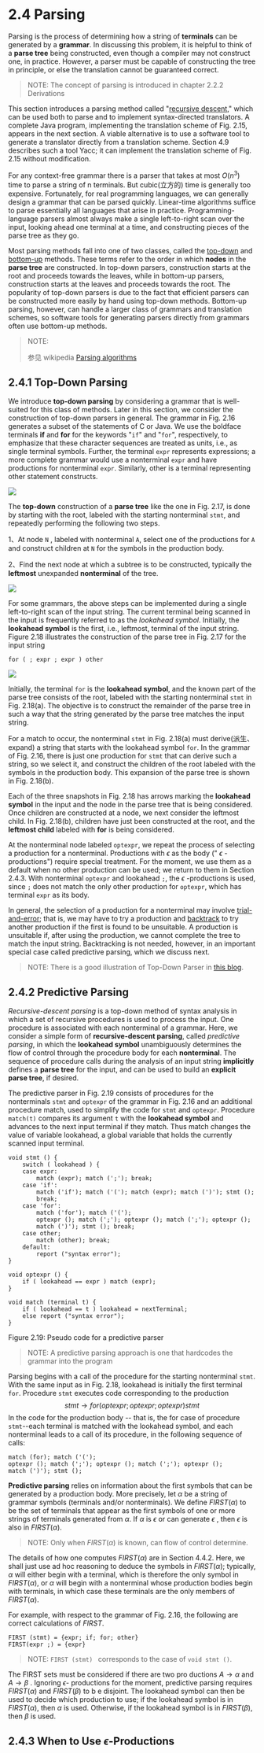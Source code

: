 # 2.4 Parsing

Parsing is the process of determining how a string of **terminals** can be generated by a **grammar**. In discussing this problem, it is helpful to think of a **parse tree** being constructed, even though a compiler may not construct one, in practice. However, a parser must be capable of constructing the tree in principle, or else the translation cannot be guaranteed correct.

> NOTE: The concept of parsing is introduced in chapter 2.2.2 Derivations

This section introduces a parsing method called "[recursive descent](https://en.wikipedia.org/wiki/Recursive_descent_parser)," which can be used both to parse and to implement syntax-directed translators. A complete Java program, implementing the translation scheme of Fig. 2.15, appears in the next section. A viable alternative is to use a software tool to generate a translator directly from a translation scheme. Section 4.9 describes such a tool  Yacc; it can implement the translation scheme of Fig. 2.15 without modification.

For any context-free grammar there is a parser that takes at most $O (n^3)$ time to parse a string of n terminals. But cubic(立方的) time is generally too expensive. Fortunately, for real programming languages, we can generally design a grammar that can be parsed quickly. Linear-time algorithms suffice to parse essentially all languages that arise in practice. Programming-language parsers almost always make a single left-to-right scan over the input, looking ahead one terminal at a time, and constructing pieces of the parse tree as they go.

Most parsing methods fall into one of two classes, called the [top-down](https://en.wikipedia.org/wiki/Top-down_parsing) and [bottom-up](https://en.wikipedia.org/wiki/Bottom-up_parsing) methods. These terms refer to the order in which **nodes** in the **parse tree** are constructed. In top-down parsers, construction starts at the root and proceeds towards the leaves, while in bottom-up parsers, construction starts at the leaves and proceeds towards the root. The popularity of top-down parsers is due to the fact that efficient parsers can be constructed more easily by hand using top-down methods. Bottom-up parsing, however, can handle a larger class of grammars and translation schemes, so software tools for generating parsers directly from grammars often use bottom-up methods.

> NOTE:  
>
> 参见 wikipedia [Parsing algorithms](https://en.wikipedia.org/wiki/Parsing)

## 2.4.1 Top-Down Parsing

We introduce **top-down parsing** by considering a grammar that is well-suited for this class of methods. Later in this section, we consider the construction of top-down parsers in general. The grammar in Fig. 2.16 generates a subset of the statements of C or Java. We use the boldface terminals **if** and **for** for the keywords "`if`" and "`for`", respectively, to emphasize that these character sequences are treated as units, i.e., as single terminal symbols. Further, the terminal `expr` represents expressions; a more complete grammar would use a nonterminal `expr` and have productions for nonterminal `expr`. Similarly, other is a terminal representing other statement constructs.

![](./Figure2.16A-grammar-for-some-statements-in-C-and-Java.jpg)

The **top-down** construction of a **parse tree** like the one in Fig. 2.17, is done by starting with the root, labeled with the starting nonterminal `stmt`, and repeatedly performing the following two steps.

1、At node `N` , labeled with nonterminal `A`, select one of the productions for `A` and construct children at `N` for the symbols in the production body.

2、Find the next node at which a subtree is to be constructed, typically the **leftmost** unexpanded **nonterminal** of the tree.

![](./Figure2.17A-parse-tree-according-to-the-grammar-in-Fig2.16.jpg)



For some grammars, the above steps can be implemented during a single left-to-right scan of the input string. The current terminal being scanned in the input is frequently referred to as the *lookahead symbol*. Initially, the **lookahead symbol** is the first, i.e., leftmost, terminal of the input string. Figure 2.18 illustrates the construction of the parse tree in Fig. 2.17 for the input string

```pseudocode
for ( ; expr ; expr ) other
```



![](./Figure2.18Top-down-parsing-while-scanning-the-input-from-left-to-right.jpg)

Initially, the terminal `for` is the **lookahead symbol**, and the known part of the parse tree consists of the root, labeled with the starting nonterminal `stmt` in Fig. 2.18(a). The objective is to construct the remainder of the parse tree in such a way that the string generated by the parse tree matches the input string.

For a match to occur, the nonterminal `stmt` in Fig. 2.18(a) must derive(派生、expand) a string that starts with the lookahead symbol `for`. In the grammar of Fig. 2.16, there is just one production for `stmt` that can derive such a string, so we select it, and construct the children of the root labeled with the symbols in the production body. This expansion of the parse tree is shown in Fig. 2.18(b).

Each of the three snapshots in Fig. 2.18 has arrows marking the **lookahead symbol** in the input and the node in the parse tree that is being considered. Once children are constructed at a node, we next consider the leftmost child. In Fig. 2.18(b), children have just been constructed at the root, and the **leftmost child** labeled with **for** is being considered.

At the nonterminal node labeled `optexpr`, we repeat the process of selecting a production for a nonterminal. Productions with $\epsilon$ as the body (" $\epsilon$ -productions") require special treatment. For the moment, we use them as a default when no other production can be used; we return to them in Section 2.4.3. With nonterminal `optexpr` and lookahead `;`, the $\epsilon$ -productions is used, since `;` does not match the only other production for `optexpr`, which has terminal `expr` as its body.

In general, the selection of a production for a nonterminal may involve [trial-and-error](https://en.wikipedia.org/wiki/Trial_and_error); that is, we may have to try a production and [backtrack](https://en.wikipedia.org/wiki/Backtracking) to try another production if the first is found to be unsuitable. A production is unsuitable if, after using the production, we cannot complete the tree to match the input string. Backtracking is not needed, however, in an important special case called predictive parsing, which we discuss next.

> NOTE: There is a good illustration of Top-Down Parser in [this blog](https://www.tutorialspoint.com/compiler_design/compiler_design_top_down_parser.htm).

## 2.4.2 Predictive Parsing

*Recursive-descent parsing* is a top-down method of syntax analysis in which a set of recursive procedures is used to process the input. One procedure is associated with each nonterminal of a grammar. Here, we consider a simple form of **recursive-descent parsing**, called *predictive parsing*, in which the **lookahead symbol** unambiguously determines the flow of control through the procedure body for each **nonterminal**. The sequence of procedure calls during the analysis of an input string **implicitly** defines a **parse tree** for the input, and can be used to build an **explicit parse tree**, if desired.

The predictive parser in Fig. 2.19 consists of procedures for the nonterminals `stmt` and `optexpr` of the grammar in Fig. 2.16 and an additional procedure match, used to simplify the code for `stmt` and `optexpr`. Procedure `match(t)` compares its argument `t` with the **lookahead symbol** and advances to the next input terminal if they match. Thus match changes the value of variable lookahead, a global variable that holds the currently scanned input terminal.

```pseudocode
void stmt () {
    switch ( lookahead ) {
    case expr:
    	match (expr); match (';'); break;
    case 'if':
    	match ('if'); match ('('); match (expr); match (')'); stmt ();
    	break;
    case 'for':
    	match ('for'); match ('(');
    	optexpr (); match (';'); optexpr (); match (';'); optexpr ();
    	match (')'); stmt (); break;
    case other;
    	match (other); break;
    default:
    	report ("syntax error");
}

void optexpr () {
    if ( lookahead == expr ) match (expr);
}

void match (terminal t) {
    if ( lookahead == t ) lookahead = nextTerminal;
    else report ("syntax error");
}
```

Figure 2.19: Pseudo code for a predictive parser

> NOTE: A predictive parsing approach is one that hardcodes the grammar into the program



Parsing begins with a call of the procedure for the starting nonterminal `stmt`. With the same input as in Fig. 2.18, lookahead is initially the first terminal `for`. Procedure `stmt` executes code corresponding to the production
$$
stmt \to for ( optexpr ; optexpr ; optexpr ) stmt
$$
In the code for the production body -- that is, the for case of procedure `stmt`--each terminal is matched with the lookahead symbol, and each nonterminal leads to a call of its procedure, in the following sequence of calls:

```pseudocode
match (for); match ('(');
optexpr (); match (';'); optexpr (); match (';'); optexpr ();
match (')'); stmt ();
```

**Predictive parsing** relies on information about the first symbols that can be generated by a production body. More precisely, let $\alpha$ be a string of grammar symbols (terminals and/or nonterminals). We define $FIRST (\alpha)$ to be the set of terminals that appear as the first symbols of one or more strings of terminals
generated from $\alpha$. If $\alpha$ is $\epsilon$ or can generate  $\epsilon$ , then  $\epsilon$  is also in $FIRST (\alpha)$.

> NOTE: Only when $FIRST (\alpha)$ is known, can flow of control determine.

The details of how one computes $FIRST (\alpha)$ are in Section 4.4.2. Here, we shall just use ad hoc reasoning to deduce the symbols in $FIRST (\alpha)$; typically, $\alpha$  will either begin with a terminal, which is therefore the only symbol in $FIRST (\alpha)$, or $\alpha$ will begin with a nonterminal whose production bodies begin with terminals, in which case these terminals are the only members of $FIRST (\alpha)$.

For example, with respect to the grammar of Fig. 2.16, the following are correct calculations of $FIRST$.

```
FIRST (stmt) = {expr; if; for; other}
FIRST(expr ;) = {expr}
```

> NOTE: `FIRST (stmt) ` corresponds to the case of `void stmt ()`.

The FIRST sets must be considered if there are two pro ductions $A \to \alpha$ and $A \to \beta$ . Ignoring $\epsilon$- productions for the moment, predictive parsing requires $FIRST (\alpha)$ and $FIRST(\beta )$ to b e disjoint. The lookahead symbol can then be used to decide which production to use; if the lookahead symbol is in $FIRST (\alpha)$, then $\alpha$ is used. Otherwise, if the lookahead symbol is in $FIRST (\beta)$, then $\beta$ is used.

## 2.4.3 When to Use $\epsilon$-Productions

